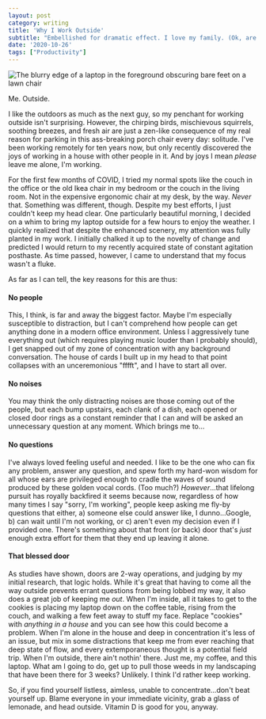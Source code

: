 ```yaml
---
layout: post
category: writing
title: 'Why I Work Outside'
subtitle: "Embellished for dramatic effect. I love my family. (Ok, are they gone? Phew.)"
date: '2020-10-26'
tags: ["Productivity"]
---
```


![The blurry edge of a laptop in the foreground obscuring bare feet on a lawn chair](https://campbell17.s3.amazonaws.com/posts/working-outside.jpg)

<p class="caption">Me. Outside.</p>

I like the outdoors as much as the next guy, so my penchant for working outside isn't surprising. However, the chirping birds, mischievous squirrels, soothing breezes, and fresh air are just a zen-like consequence of my real reason for parking in this ass-breaking porch chair every day: solitude. I've been working remotely for ten years now, but only recently discovered the joys of working in a house with other people in it. And by joys I mean _please_ leave me alone, I'm working.

<!--more-->

For the first few months of COVID, I tried my normal spots like the couch in the office or the old Ikea chair in my bedroom or the couch in the living room. Not in the expensive ergonomic chair at my desk, by the way. _Never_ that. Something was different, though. Despite my best efforts, I just couldn't keep my head clear. One particularly beautiful morning, I decided on a whim to bring my laptop outside for a few hours to enjoy the weather. I quickly realized that despite the enhanced scenery, my attention was fully planted in my work. I initially chalked it up to the novelty of change and predicted I would return to my recently acquired state of constant agitation posthaste. As time passed, however, I came to understand that my focus wasn't a fluke.

As far as I can tell, the key reasons for this are thus:

#### No people  

This, I think, is far and away the biggest factor. Maybe I'm especially susceptible to distraction, but I can't comprehend how people can get anything done in a modern office environment. Unless I aggressively tune everything out (which requires playing music louder than I probably should), I get snapped out of my zone of concentration with any background conversation. The house of cards I built up in my head to that point collapses with an unceremonious "fffft", and I have to start all over.

#### No noises

You may think the only distracting noises are those coming out of the people, but each bump upstairs, each clank of a dish, each opened or closed door rings as a constant reminder that I can and will be asked an unnecessary question at any moment. Which brings me to...

#### No questions

I've always loved feeling useful and needed. I like to be the one who can fix any problem, answer any question, and spew forth my hard-won wisdom for all whose ears are privileged enough to cradle the waves of sound produced by these golden vocal cords. (Too much?) _However_...that lifelong pursuit has royally backfired it seems because now, regardless of how many times I say "sorry, I'm working", people keep asking me fly-by questions that either, a) someone else could answer like, I dunno...Google, b) can wait until I'm not working, or c) aren't even my decision even if I provided one. There's something about that front (or back) door that's _just_ enough extra effort for them that they end up leaving it alone.

#### That blessed door

As studies have shown, doors are 2-way operations, and judging by my initial research, that logic holds. While it's great that having to come all the way outside prevents errant questions from being lobbed my way, it also does a great job of keeping me _out_. When I'm inside, all it takes to get to the cookies is placing my laptop down on the coffee table, rising from the couch, and walking a few feet away to stuff my face. Replace "cookies" with _anything in a house_ and you can see how this could become a problem. When I'm alone in the house and deep in concentration it's less of an issue, but mix in some distractions that keep me from ever reaching that deep state of flow, and every extemporaneous thought is a potential field trip. When I'm outside, there ain't nothin' there. Just me, my coffee, and this laptop. What am I going to do, get up to pull those weeds in my landscaping that have been there for 3 weeks? Unlikely. I think I'd rather keep working.

So, if you find yourself listless, aimless, unable to concentrate...don't beat yourself up. Blame everyone in your immediate vicinity, grab a glass of lemonade, and head outside. Vitamin D is good for you, anyway.
